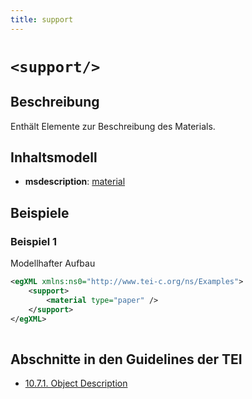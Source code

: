 ```yaml
---
title: support
---
```




# `<support/>`

## Beschreibung

Enthält Elemente zur Beschreibung des Materials.

## Inhaltsmodell

- **msdescription**: [material](material.md)

## Beispiele

### Beispiel 1

Modellhafter Aufbau

```xml
<egXML xmlns:ns0="http://www.tei-c.org/ns/Examples">
    <support>
        <material type="paper" />
    </support>
</egXML>
               
```

## Abschnitte in den Guidelines der TEI

- [10.7.1. Object Description](https://www.tei-c.org/release/doc/tei-p5-doc/en/html/MS.html#msph1)